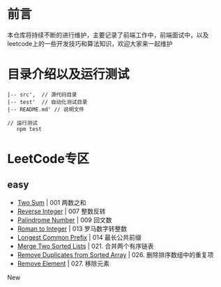 # 前言

本仓库将持续不断的进行维护，主要记录了前端工作中，前端面试中，以及leetcode上的一些开发技巧和算法知识，欢迎大家来一起维护

# 目录介绍以及运行测试
```
|-- src',  // 源代码目录
|-- test'  // 自动化测试目录
|-- README.md' // 说明文件

// 运行测试
   npm test    
```
# LeetCode专区
## easy
- [Two Sum](https://github.com/Z6T/leetcode/blob/master/src/easy/lesson1.js) | 001 两数之和
- [Reverse Integer](https://github.com/Z6T/leetcode/blob/master/src/easy/lesson2.js) | 007 整数反转
- [Palindrome Number](https://github.com/Z6T/leetcode/blob/master/src/easy/lesson3.js) | 009 回文数
- [Roman to Integer](https://github.com/Z6T/leetcode/blob/master/src/easy/lesson4.js) | 013 罗马数字转整数
- [Longest Common Prefix](https://github.com/Z6T/leetcode/blob/master/src/easy/lesson5.js) | 014 最长公共前缀
- [Merge Two Sorted Lists](https://github.com/Z6T/leetcode/blob/master/src/easy/lesson6.js) | 021. 合并两个有序链表
- [Remove Duplicates from Sorted Array](https://github.com/Z6T/leetcode/blob/master/src/easy/lesson7.js) | 026. 删除排序数组中的重复项
- [Remove Element](https://github.com/Z6T/leetcode/blob/master/src/easy/lesson8.js) | 027. 移除元素




New